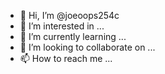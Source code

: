 - 👋 Hi, I’m @joeoops254c
- 👀 I’m interested in ...
- 🌱 I’m currently learning ...
- 💞️ I’m looking to collaborate on ...
- 📫 How to reach me ...

<!---
joeoops254c/joeoops254c is a ✨ special ✨ repository because its `README.md` (this file) appears on your GitHub profile.
You can click the Preview link to take a look at your changes.
--->
